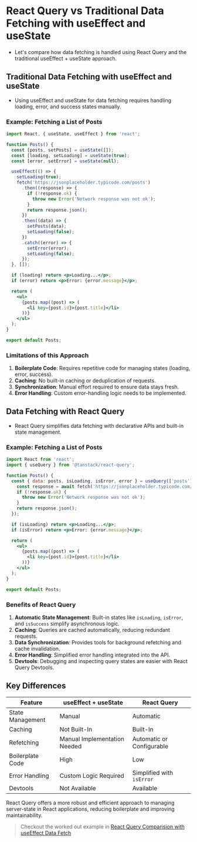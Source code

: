 # React Query vs Traditional Data Fetching with useEffect and useState

- Let's compare how data fetching is handled using React Query and the traditional useEffect + useState approach.

## Traditional Data Fetching with useEffect and useState

- Using useEffect and useState for data fetching requires handling loading, error, and success states manually.

### Example: Fetching a List of Posts

```jsx
import React, { useState, useEffect } from 'react';

function Posts() {
  const [posts, setPosts] = useState([]);
  const [loading, setLoading] = useState(true);
  const [error, setError] = useState(null);

  useEffect(() => {
    setLoading(true);
    fetch('https://jsonplaceholder.typicode.com/posts')
      .then((response) => {
        if (!response.ok) {
          throw new Error('Network response was not ok');
        }
        return response.json();
      })
      .then((data) => {
        setPosts(data);
        setLoading(false);
      })
      .catch((error) => {
        setError(error);
        setLoading(false);
      });
  }, []);

  if (loading) return <p>Loading...</p>;
  if (error) return <p>Error: {error.message}</p>;

  return (
    <ul>
      {posts.map((post) => (
        <li key={post.id}>{post.title}</li>
      ))}
    </ul>
  );
}

export default Posts;
```

### Limitations of this Approach

1. **Boilerplate Code**: Requires repetitive code for managing states (loading, error, success).
2. **Caching**: No built-in caching or deduplication of requests.
3. **Synchronization**: Manual effort required to ensure data stays fresh.
4. **Error Handling**: Custom error-handling logic needs to be implemented.

## Data Fetching with React Query

- React Query simplifies data fetching with declarative APIs and built-in state management.

### Example: Fetching a List of Posts

```jsx
import React from 'react';
import { useQuery } from '@tanstack/react-query';

function Posts() {
  const { data: posts, isLoading, isError, error } = useQuery(['posts'], async () => {
    const response = await fetch('https://jsonplaceholder.typicode.com/posts');
    if (!response.ok) {
      throw new Error('Network response was not ok');
    }
    return response.json();
  });

  if (isLoading) return <p>Loading...</p>;
  if (isError) return <p>Error: {error.message}</p>;

  return (
    <ul>
      {posts.map((post) => (
        <li key={post.id}>{post.title}</li>
      ))}
    </ul>
  );
}

export default Posts;
```

### Benefits of React Query

1. **Automatic State Management**: Built-in states like `isLoading`, `isError`, and `isSuccess` simplify asynchronous logic.
2. **Caching**: Queries are cached automatically, reducing redundant requests.
3. **Data Synchronization**: Provides tools for background refetching and cache invalidation.
4. **Error Handling**: Simplified error handling integrated into the API.
5. **Devtools**: Debugging and inspecting query states are easier with React Query Devtools.

## Key Differences

| Feature               | useEffect + useState           | React Query                      |
|-----------------------|---------------------------------|-----------------------------------|
| State Management      | Manual                        | Automatic                        |
| Caching               | Not Built-In                  | Built-In                         |
| Refetching            | Manual Implementation Needed  | Automatic or Configurable        |
| Boilerplate Code      | High                          | Low                              |
| Error Handling        | Custom Logic Required         | Simplified with `isError`        |
| Devtools              | Not Available                 | Available                        |

React Query offers a more robust and efficient approach to managing server-state in React applications, reducing boilerplate and improving maintainability.

> Checkout the worked out example in [React Query Comparision with useEffect Data Fetch](../01-react-query-comparision/README.md)